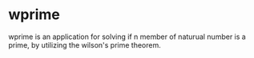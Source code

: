 wprime
======
wprime is an application for solving if n member of naturual number is a prime, by utilizing the wilson's prime theorem.
